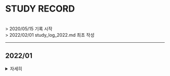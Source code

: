 # STUDY RECORD
<br>
> 2020/05/15 기록 시작<br>
> 2022/02/01 study_log_2022.md 최초 작성
<br>

***
## 2022/01
<details value="보기">
<summary>자세히</summary>
<div markdown="1">

|날짜|내용|분류|설명|
|:----|:----|:----|:----|
|23/01/03|[BackStreet🌆](https://github.com/Oriburger/problem_solving_1w3solve)|발표자료 제작, AI 수정 등|-|
|23/01/04|[BackStreet🌆](https://github.com/Oriburger/problem_solving_1w3solve)|AI 개인 영역 및 복귀 로직, BT 로직 개선, 카메라 피격 효과 등|-|
||디자인패턴|기초 개념 정리|[Notion 링크🖌️](https://oriburger.notion.site/d26ac58c56f4463da579fab61b3d3355)|
|23/01/05|[BackStreet🌆](https://github.com/Oriburger/problem_solving_1w3solve)|공모전 기획 발표, AI Rotation 버그 수정 등|-|
|23/01/06|[BackStreet🌆](https://github.com/Oriburger/problem_solving_1w3solve)|[전투 기획⚔️](https://shadowed-peanut-70c.notion.site/d9bde4ad71404f7db98729d9d7aa1984), VFX 에셋 서치 및 마이그레이션|-|
|23/01/09|BOJ 9184|DP 기초|-|
|23/01/10|[BackStreet🌆](https://github.com/Oriburger/problem_solving_1w3solve)|PR 리뷰, 병합(오류 수정, 소스 분류 등)|-|
||디자인패턴|반복자 패턴|[Notion 링크🖌️](https://www.notion.so/oriburger/893cc8a3d9a843f2b58e6b0c6fe11bd9)|
|23/01/11|[BackStreet🌆](https://github.com/Oriburger/problem_solving_1w3solve)|[몹_](https://shadowed-peanut-70c.notion.site/b6aeac8b401d4d95a304ca2f5ae484a4)&무기&효과 추가, 조작 개선, 오류 수정 등|[Top-Down 마우스 조준 정리](https://www.notion.so/oriburger/Top-Down-75d654297af64d78a3107fdc6819604a)|
|23/01/12|[BackStreet🌆](https://github.com/Oriburger/problem_solving_1w3solve)|버프/디버프 효과 수정, 애니메이션 추가 등|-|
|23/01/13|[BackStreet🌆](https://github.com/Oriburger/UE5-BackStreet/commit/6c9e606bb0bab868bbb71dddc7b5b45628ac8c85)|버프/디버프 버그 수정|다렉 공부는 언제..?|
|23/01/14|부산여행|-|-|
|23/01/15|[BackStreet🌆](https://github.com/Oriburger/UE5-BackStreet/commit/6c9e606bb0bab868bbb71dddc7b5b45628ac8c85)|마우스 커서 조준 로직 개선|다렉 공부는 진짜 언제..?|
|23/01/16|[BackStreet🌆](https://github.com/Oriburger/UE5-BackStreet/commit/9307f2ec619bb75a4fa1582e5487ecf103d67f3b)|근접 공격 LineTrace 로직 개선 |[블로그 포스팅](https://blog.naver.com/uss425/222986026723)|
|23/01/17|[BackStreet🌆](https://github.com/Oriburger/UE5-BackStreet/commit/4a7638d2f709709d88cb14dec01c2edb6d7d93d8)|메인메뉴 UI 애니메이션 등|[싱글턴 패턴](https://oriburger.notion.site/ff088385992548309fca21d33b32cda0) 정리, [Affine Space](https://www.notion.so/oriburger/1-Affine-Space-202ea2afd7ef494a9e78a8bfbce1b79f) 복습|
|23/01/18|[BackStreet🌆](https://github.com/Oriburger/UE5-BackStreet/commit/5812794947a02577d1a231dd032596ef16e02394)|메인메뉴 레벨 디자인, 랜덤 메인메뉴 레벨, Rotation 튀는 버그 수정 등| - |
||게임 수학📖|아핀 조합 및 직선|[Notion에 정리✏️](https://oriburger.notion.site/3-4be9e2d300ac48dcb63d2f2e9c2a488b)|
|23/01/19|BackStreet🌆[1](https://github.com/Oriburger/UE5-BackStreet/commit/faecda0c46a2a910f572a27b0d905e0f13fc3732)[2](https://github.com/Oriburger/UE5-BackStreet/commit/3c27b45a28f869b32fdebbd6fe5bd4efebd76471)|AI 부드러운 Rotation 전환, Fake 로딩화면 및 전환효과 등|-|
||디자인 패턴|빌더 패턴|[Notion에 정리✏️](https://oriburger.notion.site/e9600adead7a479498f2631a95e1e2f4)|
|23/01/20|[BackStreet🌆](https://github.com/Oriburger/UE5-BackStreet/commit/6db703c2eb37b89ccc20b6af603f01f7a2235edf)|무기 추가, 기획 수정 |-|
||디자인 패턴|팩토리 메소드 패턴|[Notion에 정리✏️](https://oriburger.notion.site/8fd9507bc10a456797ea8071f3e7387f)|
|23/01/21|[BackStreet🌆](https://github.com/Oriburger/UE5-BackStreet-Mirror/commit/e17190250cef377e7fdb932b6f3ac629431b756d)|무기 초기화 로직 개선 등|-|
|23/01/22|명절 일정|-|-|
|23/01/23|[BackStreet🌆](https://github.com/Oriburger/UE5-BackStreet-Mirror/commit/c92c46e7cd806b99805b8bdef2eb3f4d0d77369d)|AI Controller 네이티브화|-|
|23/01/24|[BackStreet🌆](https://github.com/Oriburger?tab=repositories)|BTService 네이티브화|[참고자료📖](https://forums.unrealengine.com/t/how-to-implement-btservice-in-c/382032/3)|
|23/01/25|명절 일정|-|-|
|23/01/26|[BackStreet🌆](https://github.com/Oriburger?tab=repositories)|BTService 네이티브화 미작동 오류 수정, 보스몹 기본 애니메이션 작업|-|
|23/01/27|[BackStreet🌆](https://github.com/Oriburger?tab=repositories)|장전 딜레이 오류 수정, BTTask 네이티브화(~ing)|-|
|23/01/28|[BackStreet🌆](https://github.com/Oriburger?tab=repositories)|BTT 네이티브화, 인게임 UI 기획 (~ing)|-|
|23/01/29|[BackStreet🌆](https://github.com/Oriburger?tab=repositories)|결과화면UI 레이아웃 구성 및 애니메이션|-|
|23/01/30|[BackStreet🌆](https://github.com/Oriburger?tab=repositories)|병합 및 오류 수정, 무기 소유 로직 개선|-|
|23/01/31|[BackStreet🌆](https://github.com/Oriburger/UE5-BackStreet-Mirror/commit/0a46ccb7c88e4336bcf2bc0c391017b0f79ab241)|인벤토리 로직(~ing)|쉬울줄 알았는데 아니었던것. / [테스트 영상📺](https://youtu.be/v-obaMW_irQ)|
</div>
</details>

<!--

---

## 2022/02
<details value="보기">
<summary>자세히</summary>
<div markdown="1">

|날짜|내용|분류|설명|
|----:|:----|:----|:----|

|23/02/01|[BackStreet🌆](https://github.com/Oriburger/UE5-BackStreet)|인벤토리 기본 로직 완성, 임시 인벤토리 UI|😵‍💫|
|23/02/02|[BackStreet🌆](https://github.com/Oriburger/UE5-BackStreet)|인벤토리 로직 버그 수정, 게임 오버 UI 및 기능, 적 플로팅 HP위젯 등|😵‍💫|
|23/02/03|[BackStreet🌆](https://github.com/Oriburger/UE5-BackStreet/commit/87efaa789848a1189d913c421e180373702ef09b)|게임 시작 / 종료 로직 개선, 게임 클리어 로직 및 UI 추가 (스테이지 클리어 보상)|-|
|23/02/04|[BackStreet🌆](https://github.com/Oriburger/UE5-BackStreet/commit/39a318cac54fdaccafa67def90b12615480e4464)|타일간 전환 로직, 레벨 디자인 (~ing), ActionState 관련 오류 수정 등|-|
|23/02/05|[BackStreet🌆](https://github.com/SSU-BackStreet/UE5-BackStreet)|레벨 디자인 (~ing), 병합 작업 등|-|
||디자인 패턴📖|데코레이터 패턴|[Notion에 정리✏️](https://oriburger.notion.site/96de0df7fc5e4834a5e8ede32aba4b02)|
|23/02/06|[BackStreet🌆](https://github.com/Oriburger/UE5-BackStreet/commit/cc1dba51180a1ea7aa0bb85c36a2f6cc59036c82)|레벨 디자인, 발 사운드, 발사체 사운드 등|브랜치 실수함..|
|23/02/07|[BackStreet🌆](https://github.com/Oriburger/UE5-BackStreet/commit/fb653a0781c7de58c13b921d90bad38d02921e92)|무기 Hit Impact 출력 로직 개선 등|-|
|23/02/08|[BackStreet🌆](https://github.com/Oriburger/UE5-BackStreet/commit/e014feb05e43fe679a0b8a6190d758e2d2087eea)|버프 시스템 분리 (~ing)|아니 왜 안돼...|
|23/02/09|BackStreet🌆[1](https://github.com/Oriburger/UE5-BackStreet-Mirror/commit/21baa88ac794d50f7e24536a12df16457e6dd3c3), [2](https://github.com/Oriburger/UE5-BackStreet-Mirror/commit/ab5892d6b10a6518924e355c3da35437b029fb96)|사운드 추가, 각종 개선 작업|[유튜브 테스트 영상🎞️](https://www.youtube.com/watch?v=XqbCDdVFlTI&ab_channel=LJH)|
|23/02/10|BackStreet🌆[1](https://github.com/Oriburger/UE5-BackStreet-Mirror/commit/1d1957404cf59637716ecd8d28c58ad67152528b), [2](https://github.com/Oriburger/UE5-BackStreet-Mirror/commit/47f7715fa92cb657475409adc24a87533366a0ab)|레벨 디자인 적용, AI 개선 등|[유튜브 테스트 영상🎞️](https://www.youtube.com/watch?v=bI3qDy2NUew&ab_channel=LJH)|
|23/02/11|BackStreet🌆[1](https://github.com/Oriburger/UE5-BackStreet/commit/9f90588b5ddca7f3d61277fa34c7fc360deae75a), [2](https://github.com/Oriburger/UE5-BackStreet/commit/164a585b46d4f798c861d19ade764c96d2853b7e)|패키징 파일 크래시 현상 일부 수정, WeaponState 개선 등|[블로그 포스팅💡](https://blog.naver.com/uss425/223012458970)|
|23/02/12|[BackStreet🌆](https://github.com/Oriburger/UE5-BackStreet/commit/90dcbe4ccac80afa953d50695a93521fd041dfc9)|캐릭터 머티리얼 효과, AI 개선 등|-|
|23/02/13|[BackStreet🌆](https://github.com/Oriburger/UE5-BackStreet/commit/59f10dacadfa5475cdf608c17a5a17180d160d82)|아이템 클래스 분리(~ing), 버프 오류 수정, 병합 작업 등|-|
|23/02/14|[BackStreet🌆](https://github.com/Oriburger/UE5-BackStreet/commit/fd1f586b0f94c9e17c59b7a4b1202118c432bc04)|버프/미션 아이템 추가, 아이템 박스 구현(~ing) 등|죽여줘..|
|23/02/15|[BackStreet🌆](https://github.com/Oriburger/UE5-BackStreet/commit/a939cd2b109529c79f17b4318992ee1bc9ccbdf4)|아이템 박스/아이템 로직 완성|-|
|23/02/16|[BackStreet🌆](https://github.com/Oriburger/UE5-BackStreet/commit/5aee26b0929682a783245c18a70c5234a6a4ed13)|원형 인벤토리 기본 로직|-|
|23/02/17|[BackStreet🌆](https://github.com/Oriburger/UE5-BackStreet/commit/3dc21bf7140db0e305df481d3dd6142540644820)|원형 인벤토리 완성, 보스몹 포효 이벤트, 버그 픽스 등|-|
|23/02/18|[BackStreet🌆](https://github.com/Oriburger/UE5-BackStreet/commit/cde4783e19d3ac4d8fc72a9cc1369e521bf494bb)|인게임 UI 이미지 추가, 버프/디버프 버그 픽|-|
|23/02/19|[BackStreet🌆](https://github.com/Oriburger/UE5-BackStreet/commit/f70310ab6a55175898d1f17179580947b1540cea)|병합 작업, 버그 픽스|-|
|23/02/20|[BackStreet🌆](https://github.com/Oriburger/UE5-BackStreet/commit/dc15c3e0f7f27dfadfc2b4189a62e18b67925c36)|레벨 디자인 개선, 비주얼 개선|-|
|23/02/21|[BackStreet🌆](https://github.com/SSU-BackStreet/UE5-BackStreet/pull/61)|인벤토리, 인게임 UI 기능 추가, 버그 수정 등|-|
|23/02/22|[BackStreet🌆](https://github.com/Oriburger/UE5-BackStreet/commit/359497063fb0b5e7e566f010d55bb87f61088d66)|인벤토리, AI, 아이템 박스 버그 수정|-|
|23/02/23|[BackStreet🌆](https://github.com/Oriburger/UE5-BackStreet/commit/63aa542a00330451ef440da311c181747bde2584)|AI/버프 오류 수정, 드롭템 및 아이템 박스 개선 등|-|
|23/02/24|[BackStreet🌆](https://github.com/Oriburger/UE5-BackStreet/commit/973cf522ef45a688fedca7fbb83f45211bf31b62)|마우스 버그 수정, 근접 전투 개선, 슬로우 디버프 버그 수정, 밸런스 조절 등|-|
|23/02/25|[BackStreet🌆](https://github.com/Oriburger/UE5-BackStreet/commit/973cf522ef45a688fedca7fbb83f45211bf31b62)|AI 네비메시 오류 수정, 밸런스 조절 등|-|
|23/02/26-27|[BackStreet🌆](https://github.com/Oriburger/UE5-BackStreet-Mirror/commit/63664b45a1db3401e684160bf6af98157734be68)|공모전 제출 빌드 파일|+ 발표자료 준비|
|23/02/28|[BackStreet🌆](https://www.notion.so/oriburger/BackStreet-a11827c077804c5492441338afa09cd1)|공모전 최종 발표 |-|
</div>
</details>

---

## 2022/03

<details value="보기">
<summary>자세히</summary>
<div markdown="1">

|날짜|내용|분류|비고|
|----:|:----|:----|:----|
</div>
</details>

---

## 2022/04
<details value="보기">
<summary>자세히</summary>

<div markdown="1">

|날짜|분류|내용|비고|
|:----|:----|:----|:----|
</div>

</details>

---

## 2022/05
<details value="보기">
<summary>자세히</summary>
<div markdown="1">
 
|날짜|분류|내용|비고|
|----:|:----|:----|:----|
</div>
</details>

---


## 2022/06
<details value="보기">
<summary>자세히</summary>
<div markdown="1">

|날짜|분류|내용|비고|
|:----|:----|:----|:----|

</div>
</details>

---

## 2022/07

<details>
<summary>자세히</summary>
<div markdown="1">
 
|날짜|분류|내용|비고|
|----:|:----|:----|:----|
  
</div>
</details>



---


## 2022/08

<details>
<summary>자세히</summary>
<div markdown="1">
 
|날짜|분류|내용|비고|
|----:|:----|:----|:----|

</div>
</details>

---

## 2022/09

<details>
<summary>자세히</summary>
<div markdown="1">

 |날짜|분류|내용|비고|
|----:|:----|:----|:----|

</div>
</details>

---

## 2022/10

<details>
<summary>자세히</summary>
<div markdown="1">
 
|날짜|분류|내용|비고|
|----:|:----|:----|:----|

</div>
</details>

---

## 2022/11

<details>
<summary>자세히</summary>
<div markdown="1">
 
|날짜|분류|내용|비고|
|----|:----|:----|:----|
 
</div>
</details>


---

## 2022/12

<details>
<summary>자세히</summary>
<div markdown="1">

|날짜|분류|내용|비고|
|----|:----|:----|:----|

</div>
</details>
-->
